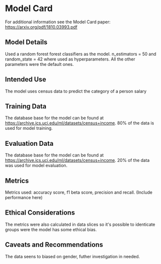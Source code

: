 # Model Card

For additional information see the Model Card paper: https://arxiv.org/pdf/1810.03993.pdf

## Model Details
Used a random forest forest classifiers as the model. n_estimators = 50 and random_state = 42 where used as hyperparameters. All the other parameters were the default ones.

## Intended Use
The model uses census data to predict the category of a person salary

## Training Data
The database base for the model can be found at https://archive.ics.uci.edu/ml/datasets/census+income. 80% of the data is used for 
model training.

## Evaluation Data
The database base for the model can be found at https://archive.ics.uci.edu/ml/datasets/census+income. 20% of the data was used for model evaluation.

## Metrics
Metrics used: accuracy score, f1 beta score, precision and recall. (Include performance here)
## Ethical Considerations
The metrics were also calculated in data slices so it's possible to identicate groups were the model has some ethical bias.

## Caveats and Recommendations
The data seens to biased on gender, futher investigation in needed.